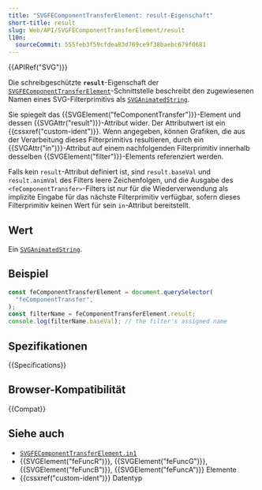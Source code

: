 ```yaml
---
title: "SVGFEComponentTransferElement: result-Eigenschaft"
short-title: result
slug: Web/API/SVGFEComponentTransferElement/result
l10n:
  sourceCommit: 555feb3f59cfdea83d769ce9f38baebc679f0681
---
```


{{APIRef("SVG")}}

Die schreibgeschützte **`result`**-Eigenschaft der [`SVGFEComponentTransferElement`](/de/docs/Web/API/SVGFEComponentTransferElement)-Schnittstelle beschreibt den zugewiesenen Namen eines SVG-Filterprimitivs als [`SVGAnimatedString`](/de/docs/Web/API/SVGAnimatedString).

Sie spiegelt das {{SVGElement("feComponentTransfer")}}-Element und dessen {{SVGAttr("result")}}-Attribut wider. Der Attributwert ist ein {{cssxref("custom-ident")}}. Wenn angegeben, können Grafiken, die aus der Verarbeitung dieses Filterprimitivs resultieren, durch ein {{SVGAttr("in")}}-Attribut auf einem nachfolgenden Filterprimitiv innerhalb desselben {{SVGElement("filter")}}-Elements referenziert werden.

Falls kein `result`-Attribut definiert ist, sind `result.baseVal` und `result.animVal` des Filters leere Zeichenfolgen, und die Ausgabe des `<feComponentTransfer>`-Filters ist nur für die Wiederverwendung als implizite Eingabe für das nächste Filterprimitiv verfügbar, sofern dieses Filterprimitiv keinen Wert für sein `in`-Attribut bereitstellt.

## Wert

Ein [`SVGAnimatedString`](/de/docs/Web/API/SVGAnimatedString).

## Beispiel

```js
const feComponentTransferElement = document.querySelector(
  "feComponentTransfer",
);
const filterName = feComponentTransferElement.result;
console.log(filterName.baseVal); // the filter's assigned name
```

## Spezifikationen

{{Specifications}}

## Browser-Kompatibilität

{{Compat}}

## Siehe auch

- [`SVGFEComponentTransferElement.in1`](/de/docs/Web/API/SVGFEComponentTransferElement/in1)
- {{SVGElement("feFuncR")}}, {{SVGElement("feFuncG")}}, {{SVGElement("feFuncB")}}, {{SVGElement("feFuncA")}} Elemente
- {{cssxref("custom-ident")}} Datentyp
